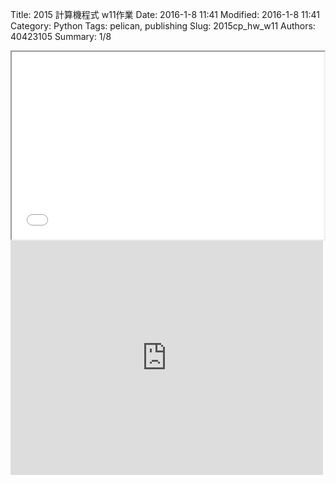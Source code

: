 Title: 2015 計算機程式 w11作業
Date: 2016-1-8 11:41
Modified: 2016-1-8 11:41
Category: Python
Tags: pelican, publishing
Slug: 2015cp_hw_w11
Authors: 40423105
Summary: 1/8




<iframe 
<iframe src="simplest11.html" width="500" height="300"></iframe>


<iframe src="https://player.vimeo.com/video/147589475" width="500" height="375" frameborder="0" webkitallowfullscreen mozallowfullscreen allowfullscreen></iframe>


